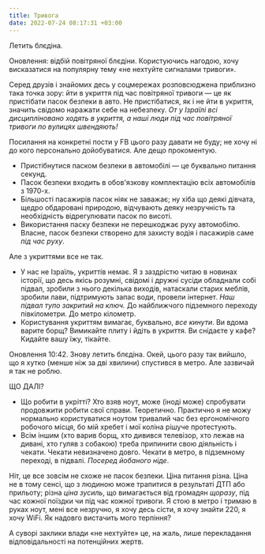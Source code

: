 ```yaml
---
title: Тривога
date: 2022-07-24 08:17:31 +03:00
---
```


Летить блєдіна.

Оновлення: відбій повітряної блєдіни. Користуючись нагодою, хочу висказатися на популярну тему «не нехтуйте сигналами тривоги».

Серед друзів і знайомих десь у соцмережах розповсюджена приблизно така точка зору: йти в укриття під час повітряної тривоги — це як пристібати пасок безпеки в авто. Не пристібатися, як і не йти в укриття, значить свідомо наражати себе на небезпеку. _От у Ізраїлі всі дисципліновано ходять в укриття, а наші люди під час повітряної тривоги по вулицях швендяють!_

Посилання на конкретні пости у FB цього разу давати не буду; не хочу ні до кого персонально дойобуватися. Але дещо прокоментую.

 - Пристібнутися паском безпеки в автомобілі — це буквально питання секунд.
 - Пасок безпеки входить в обов'язкову комплектацію всіх автомобілів з 1970-х.
 - Більшості пасажирів пасок ніяк не заважає; ну хіба що деякі дівчата, щедро обдаровані природою, відчувають деяку незручність та необхідність відрегулювати пасок по висоті.
 - Використання паску безпеки не перешкоджає руху автомобілю. Власне, пасок безпеки створено для захисту водія і пасажирів саме _під час руху_.

Але з укриттями все не так.

 - У нас не Ізраїль, укриттів немає. Я з заздрістю читаю в новинах історії, що десь якісь розумні, свідомі і дружні сусіди обладнали собі підвал, зробили з нього декілька виходів, натаскали старих меблів, зробили лави, підтримують запас води, провели інтернет. _Наш підвал тупо закритий на ключ._ До найближчого підземного переходу півкілометри. До метро кілометр.
 - Користування укриттям вимагає, буквально, _все кинути_. Ви вдома варите борщ? Вимикайте плиту і йдіть в укриття. Ви снідаєте у кафе? Кидайте вашу їжу, тікайте.

Оновлення 10:42. Знову летить блєдіна. Окей, цього разу так вийшло, що я хутко (менше ніж за дві хвилини) спустився в метро. Але зазвичай я так не роблю.

ЩО ДАЛІ?

 - Що робити в укрітті? Хто взяв ноут, може (іноді може) спробувати продовжити робити свої справи. Теоретично. Практично я не можу нормально користуватися ноутом тривалий час без ергономічного робочого місця, бо мій хребет і мої коліна рішуче протестують.
 - Всім іншим (хто варив борщ, хто дивився телевізор, хто лежав на дивані, хто гуляв з собакою) треба припинити свою діяльність і чекати. Чекати невизначено довго. Чекати в метро, в підземному переході, в підвалі. _Посеред йобаного ніде_.

Ніт, це все зовсім не схоже не пасок безпеки. Ціна питання різна. Ціна не в тому сенсі, що з людиною може трапитися в результаті ДТП або прильоту; різна _ціна зусиль_, що вимагається від громадян _щоразу_, під час кожної поїздки чи під час кожної тривоги. Я стою в метро і тримаю в руках ноут, мені все незручно, я хочу десь сісти, я хочу знайти 220, я хочу WiFi. Як надовго вистачить мого терпіння?

А суворі заклики влади «не нехтуйте» це, на жаль, лише перекладання відповідальності на потенційних жертв.

